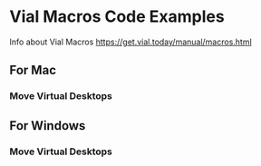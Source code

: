 # Vial Macros Code Examples
Info about Vial Macros https://get.vial.today/manual/macros.html



## For Mac
### Move Virtual Desktops


## For Windows
### Move Virtual Desktops

